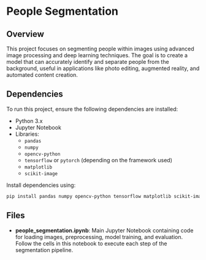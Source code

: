 # People Segmentation

## Overview
This project focuses on segmenting people within images using advanced image processing and deep learning techniques. The goal is to create a model that can accurately identify and separate people from the background, useful in applications like photo editing, augmented reality, and automated content creation.

## Dependencies
To run this project, ensure the following dependencies are installed:
- Python 3.x
- Jupyter Notebook
- Libraries:
  - `pandas`
  - `numpy`
  - `opencv-python`
  - `tensorflow` or `pytorch` (depending on the framework used)
  - `matplotlib`
  - `scikit-image`

Install dependencies using:
```bash
pip install pandas numpy opencv-python tensorflow matplotlib scikit-image
```

## Files

- **people_segmentation.ipynb**: Main Jupyter Notebook containing code for loading images, preprocessing, model training, and evaluation. Follow the cells in this notebook to execute each step of the segmentation pipeline.
